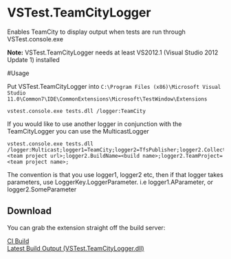 VSTest.TeamCityLogger
=====================

Enables TeamCity to display output when tests are run through VSTest.console.exe

**Note:** VSTest.TeamCityLogger needs at least VS2012.1 (Visual Studio 2012 Update 1) installed

#Usage

Put VSTest.TeamCityLogger into `C:\Program Files (x86)\Microsoft Visual Studio 11.0\Common7\IDE\CommonExtensions\Microsoft\TestWindow\Extensions`

    vstest.console.exe tests.dll /logger:TeamCity

If you would like to use another logger in conjunction with the TeamCityLogger you can use the MulticastLogger

    vstest.console.exe tests.dll /logger:Multicast;logger1=TeamCity;logger2=TfsPublisher;logger2.Collection=<team project url>;logger2.BuildName=<build name>;logger2.TeamProject=<team project name>;

The convention is that you use logger1, logger2 etc, then if that logger takes parameters, use LoggerKey.LoggerParameter. i.e logger1.AParameter, or logger2.SomeParameter

## Download
You can grab the extension straight off the build server:

[CI Build](http://teamcity.ginnivan.net/viewType.html?buildTypeId=bt47)  
[Latest Build Output (VSTest.TeamCityLogger.dll)](http://teamcity.ginnivan.net/repository/download/bt47/.lastSuccessful/VSTest.TeamCityLogger.dll)